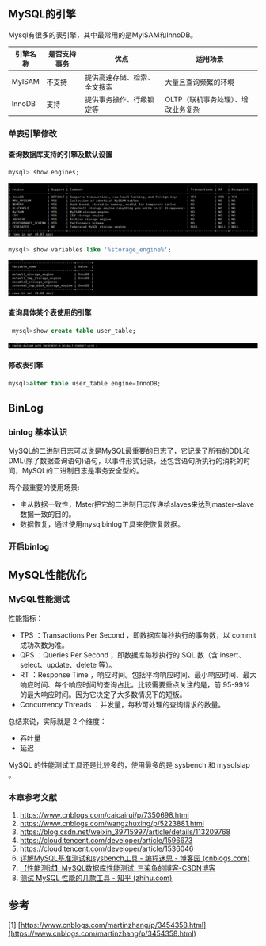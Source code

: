 ## MySQL的引擎

Mysql有很多的表引擎，其中最常用的是MyISAM和InnoDB。

| 引擎名称 | 是否支持事务 | 优点                         | 适用场景                           |
| -------- | ------------ | ---------------------------- | ---------------------------------- |
| MyISAM   | 不支持       | 提供高速存储、检索、全文搜索 | 大量且查询频繁的环境               |
| InnoDB   | 支持         | 提供事务操作、行级锁定等     | OLTP（联机事务处理）、增改业务复杂 |

### 单表引擎修改

#### 查询数据库支持的引擎及默认设置

```sql
mysql> show engines;
```

![](./img/06-MySQL%E7%AE%80%E6%98%8E%E6%95%99%E7%A8%8B/image-20210830113333384.png)



```sql
mysql> show variables like '%storage_engine%';
```

![image-20210830113748104](img/06-MySQL%E7%AE%80%E6%98%8E%E6%95%99%E7%A8%8B/image-20210830113748104.png)



#### 查询具体某个表使用的引擎

```sql
 mysql>show create table user_table;
```

![image-20210830114318422](img/06-MySQL%E7%AE%80%E6%98%8E%E6%95%99%E7%A8%8B/image-20210830114318422.png)

#### 修改表引擎

```sql
mysql>alter table user_table engine=InnoDB;
```



## BinLog

###  binlog 基本认识

MySQL的二进制日志可以说是MySQL最重要的日志了，它记录了所有的DDL和DML(除了数据查询语句)语句，以事件形式记录，还包含语句所执行的消耗的时间，MySQL的二进制日志是事务安全型的。

两个最重要的使用场景: 

- 主从数据一致性，Mster把它的二进制日志传递给slaves来达到master-slave数据一致的目的。 
- 数据恢复，通过使用mysqlbinlog工具来使恢复数据。

### 开启binlog



## MySQL性能优化

### MySQL性能测试

性能指标：

- TPS ：Transactions Per Second ，即数据库每秒执行的事务数，以 commit 成功次数为准。
- QPS ：Queries Per Second ，即数据库每秒执行的 SQL 数（含 insert、select、update、delete 等）。
- RT ：Response Time ，响应时间。包括平均响应时间、最小响应时间、最大响应时间、每个响应时间的查询占比。比较需要重点关注的是，前 95-99% 的最大响应时间。因为它决定了大多数情况下的短板。
- Concurrency Threads ：并发量，每秒可处理的查询请求的数量。

总结来说，实际就是 2 个维度：

- 吞吐量
- 延迟

MySQL 的性能测试工具还是比较多的，使用最多的是 sysbench 和 mysqlslap 。

### 本章参考文献

1. https://www.cnblogs.com/caicairui/p/7350698.html
2. https://www.cnblogs.com/wangzhuxing/p/5223881.html
3. https://blog.csdn.net/weixin_39715997/article/details/113209768
4. https://cloud.tencent.com/developer/article/1596673
5. https://cloud.tencent.com/developer/article/1536046
6. [详解MySQL基准测试和sysbench工具 - 编程迷思 - 博客园 (cnblogs.com)](https://www.cnblogs.com/kismetv/p/7615738.html)
7. [【性能测试】MySQL数据库性能测试_三桨鱼的博客-CSDN博客](https://blog.csdn.net/qingdaoyin/article/details/120306452)
8. [测试 MySQL 性能的几款工具 - 知乎 (zhihu.com)](https://zhuanlan.zhihu.com/p/67553416)

## 参考

[1] [https://www.cnblogs.com/martinzhang/p/3454358.html](https://www.cnblogs.com/martinzhang/p/3454358.html)

